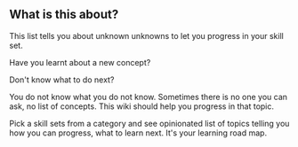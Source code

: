 ## What is this about?

This list tells you about unknown unknowns to let you progress in your skill set.

Have you learnt about a new concept?

Don't know what to do next?

You do not know what you do not know. Sometimes there is no one you can ask, no list of concepts. This wiki should help you progress in that topic.

Pick a skill sets from a category and see opinionated list of topics telling you how you can progress, what to learn next. It's your learning road map.